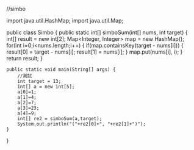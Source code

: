 //simbo


import java.util.HashMap;
import java.util.Map;

public class Simbo {
	public static int[] simboSum(int[] nums, int target) {
		int[] result = new int[2];
		Map<Integer, Integer> map = new HashMap();	 
		for(int i=0;i<nums.length;i++) {
			 if(map.containsKey(target - nums[i])) {
				 result[0] = target - nums[i];
				 result[1] = nums[i];
			 }
			 map.put(nums[i], i);
		}
		return result;
	}
	
	
	public static void main(String[] args) {
		//測試
		int target = 13;
		int[] a = new int[5];
		a[0]=1;
		a[1]=4;
		a[2]=7;
		a[3]=23;
		a[4]=9;
		int[] re2 = simboSum(a,target);
		System.out.println("("+re2[0]+", "+re2[1]+")");
	}
	
	 

}